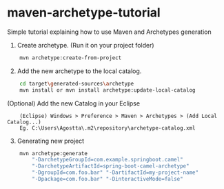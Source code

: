 # maven-archetype-tutorial
Simple tutorial explaining how to use Maven and Archetypes generation

                
1. Create archetype. (Run it on your project folder)
```bash
	mvn archetype:create-from-project
```

2. Add the new archetype to the local catalog.
```bash
	cd target\generated-sources\archetype
	mvn install or mvn install archetype:update-local-catalog
```

(Optional) Add the new Catalog in your Eclipse
```
	(Eclipse) Windows > Preference > Maven > Archetypes > (Add Local Catalog...) 
	Eg. C:\Users\Agostta\.m2\repository\archetype-catalog.xml
```

3. Generating new project
```bash
	mvn archetype:generate 
		"-DarchetypeGroupId=com.example.springboot.camel" 
		"-DarchetypeArtifactId=spring-boot-camel-archetype" 
		"-DgroupId=com.foo.bar" "-DartifactId=my-project-name" 
		"-Dpackage=com.foo.bar" "-DinteractiveMode=false"
```
	                

